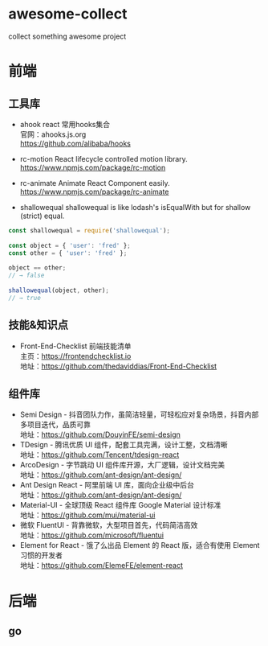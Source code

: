 # awesome-collect
collect something awesome project


# 前端

## 工具库
- ahook react 常用hooks集合  
官网：ahooks.js.org  
https://github.com/alibaba/hooks  

- rc-motion React lifecycle controlled motion library.    
https://www.npmjs.com/package/rc-motion  
- rc-animate Animate React Component easily.  
https://www.npmjs.com/package/rc-animate  

- shallowequal  shallowequal is like lodash's isEqualWith but for shallow (strict) equal.

```js
const shallowequal = require('shallowequal');
 
const object = { 'user': 'fred' };
const other = { 'user': 'fred' };
 
object == other;
// → false
 
shallowequal(object, other);
// → true

```


## 技能&知识点  
- Front-End-Checklist 前端技能清单   
主页：https://frontendchecklist.io  
地址：https://github.com/thedaviddias/Front-End-Checklist

## 组件库
- Semi Design - 抖音团队力作，虽简洁轻量，可轻松应对复杂场景，抖音内部多项目迭代，品质可靠  
地址：https://github.com/DouyinFE/semi-design
- TDesign - 腾讯优质 UI 组件，配套工具完满，设计工整，文档清晰  
地址：https://github.com/Tencent/tdesign-react
- ArcoDesign - 字节跳动 UI 组件库开源，大厂逻辑，设计文档完美  
地址：https://github.com/ant-design/ant-design/
- Ant Design React - 阿里前端 UI 库，面向企业级中后台  
地址：https://github.com/ant-design/ant-design/
- Material-UI - 全球顶级 React 组件库 Google Material 设计标准  
地址：https://github.com/mui/material-ui
- 微软 FluentUI - 背靠微软，大型项目首先，代码简洁高效  
地址：https://github.com/microsoft/fluentui
- Element for React - 饿了么出品 Element 的 React 版，适合有使用 Element 习惯的开发者  
地址：https://github.com/ElemeFE/element-react



# 后端

## go

